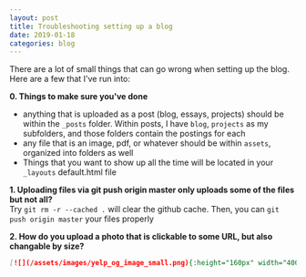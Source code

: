 ```yaml
---
layout: post
title: Troubleshooting setting up a blog
date: 2019-01-18
categories: blog
---
```


There are a lot of small things that can go wrong when setting up the blog. Here are a few that I've run into:

**0. Things to make sure you've done**
- anything that is uploaded as a post (blog, essays, projects) should be within the `_posts` folder. Within posts, I have `blog`, `projects` as my subfolders, and those folders contain the postings for each
- any file that is an image, pdf, or whatever should be within `assets`, organized into folders as well
- Things that you want to show up all the time will be located in your `_layouts` default.html file

**1. Uploading files via git push origin master only uploads some of the files but not all?**
<br> Try `git rm -r --cached .` will clear the github cache. Then, you can `git push origin master` your files properly

**2. How do you upload a photo that is clickable to some URL, but also changable by size?**
```markdown
[![](/assets/images/yelp_og_image_small.png){:height="160px" width="400px"}]({{ site.baseurl }}{%post_url 2019-01-17-Yelp Connections %})

```
